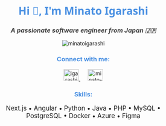<h1 align="center" style="font-family: 'Segoe UI', Tahoma, Geneva, Verdana, sans-serif; color: #4A90E2;">
  Hi 👋, I'm Minato Igarashi
</h1>
<h3 align="center" style="color: #444; font-style: italic;">
  A passionate software engineer from Japan 🇯🇵
</h3>

<p align="center">
  <img src="https://komarev.com/ghpvc/?username=minatoigarashi&label=Profile%20views&color=0e75b6&style=flat" alt="minatoigarashi">
</p>

<h3 align="center" style="color: #4A90E2;">Connect with me:</h3>
<p align="center">
  <a href="https://twitter.com/dev_3710" target="_blank" style="margin: 0 10px;">
    <img src="https://raw.githubusercontent.com/rahuldkjain/github-profile-readme-generator/master/src/images/icons/Social/twitter.svg" alt="igarashi3710" height="30" width="40" />
  </a>
  <a href="https://www.linkedin.com/in/minato-igarashi" target="_blank" style="margin: 0 10px;">
    <img src="https://raw.githubusercontent.com/rahuldkjain/github-profile-readme-generator/master/src/images/icons/Social/linked-in-alt.svg" alt="minato-igarashi" height="30" width="40" />
  </a>
</p>

<h3 align="center" style="color: #4A90E2;">Skills:</h3>
<p align="center" style="font-size: 1.2em;">
  <span title="Next.js">Next.js</span> •
  <span title="Angular">Angular</span> •
  <span title="Python">Python</span> •
  <span title="Java">Java</span> •
  <span title="PHP">PHP</span> •
  <span title="MySQL">MySQL</span> •
  <span title="PostgreSQL">PostgreSQL</span> •
  <span title="Docker">Docker</span> •
  <span title="Azure">Azure</span> •
  <span title="Figma">Figma</span>
</p>
